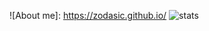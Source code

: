 ![About me]: https://zodasic.github.io/
![stats](https://github-readme-stats.vercel.app/api?username=Zodasic&theme=radical)<br>
